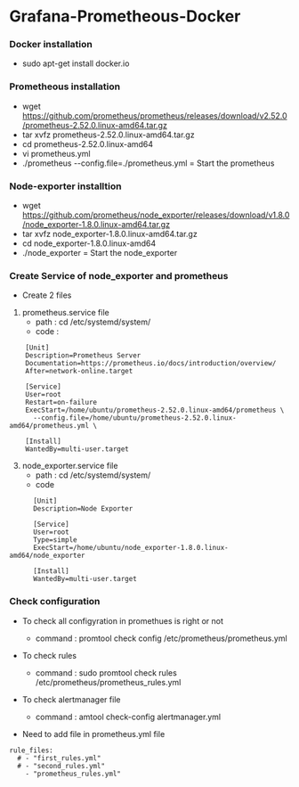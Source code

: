 # Grafana-Prometheous-Docker

### Docker installation
- sudo apt-get install docker.io  

### Prometheous installation
- wget https://github.com/prometheus/prometheus/releases/download/v2.52.0/prometheus-2.52.0.linux-amd64.tar.gz  
- tar xvfz prometheus-2.52.0.linux-amd64.tar.gz  
- cd prometheus-2.52.0.linux-amd64  
- vi prometheus.yml  
-  ./prometheus --config.file=./prometheus.yml = Start the prometheus  

### Node-exporter installtion
- wget https://github.com/prometheus/node_exporter/releases/download/v1.8.0/node_exporter-1.8.0.linux-amd64.tar.gz  
- tar xvfz node_exporter-1.8.0.linux-amd64.tar.gz  
- cd node_exporter-1.8.0.linux-amd64  
- ./node_exporter = Start the node_exporter  

### Create Service of node_exporter and prometheus
- Create 2 files
1. prometheus.service file
   - path : cd /etc/systemd/system/  
   - code :  
```
    [Unit]
    Description=Prometheus Server
    Documentation=https://prometheus.io/docs/introduction/overview/
    After=network-online.target
    
    [Service]
    User=root
    Restart=on-failure
    ExecStart=/home/ubuntu/prometheus-2.52.0.linux-amd64/prometheus \
      --config.file=/home/ubuntu/prometheus-2.52.0.linux-amd64/prometheus.yml \
    
    [Install]
    WantedBy=multi-user.target
```
3. node_exporter.service file
   - path : cd /etc/systemd/system/  
   - code
```
      [Unit]
      Description=Node Exporter
      
      [Service]
      User=root
      Type=simple
      ExecStart=/home/ubuntu/node_exporter-1.8.0.linux-amd64/node_exporter
      
      [Install]
      WantedBy=multi-user.target
```

### Check configuration
- To check all configyration in promethues is right or not
   - command : promtool check config /etc/prometheus/prometheus.yml
- To check rules
   - command : sudo promtool check rules /etc/prometheus/prometheus_rules.yml   
- To check alertmanager file
   - command : amtool check-config alertmanager.yml   

- Need to add file in prometheus.yml file 
```
rule_files:
  # - "first_rules.yml"
  # - "second_rules.yml"
    - "prometheus_rules.yml"

```